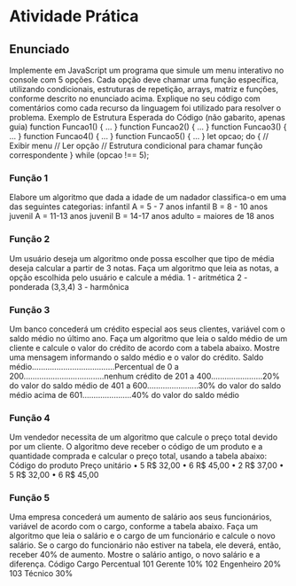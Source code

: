 <h1>Atividade Prática</h1>

<h2>Enunciado</h2>
Implemente em JavaScript um programa que simule um menu 
interativo no console com 5 opções. Cada opção deve chamar uma 
função específica, utilizando condicionais, estruturas de repetição, 
arrays, matriz e funções, conforme descrito no enunciado acima.
Explique no seu código com comentários como cada recurso da 
linguagem foi utilizado para resolver o problema.
Exemplo de Estrutura Esperada do Código (não gabarito, apenas guia)
function Funcao1() { ... }
function Funcao2() { ... }
function Funcao3() { ... }
function Funcao4() { ... }
function Funcao5() { ... }
let opcao;
do {
    // Exibir menu
    // Ler opção
    // Estrutura condicional para chamar função correspondente
} while (opcao !== 5);

<h3>Função 1</h3>
Elabore um algoritmo que dada a idade de um nadador classifica-o 
em uma das seguintes categorias:
infantil A = 5 - 7 anos
infantil B = 8 - 10 anos
juvenil A = 11-13 anos
juvenil B = 14-17 anos
adulto = maiores de 18 anos

<h3>Função 2</h3>
Um usuário deseja um algoritmo onde possa escolher que tipo de 
média deseja calcular a partir de 3 notas. Faça um algoritmo que leia as 
notas, a opção escolhida pelo usuário e calcule a média.
1 - aritmética
2 - ponderada (3,3,4)
3 - harmônica

<h3>Função 3</h3>
Um banco concederá um crédito especial aos seus clientes, variável com o saldo médio no último ano. Faça um algoritmo que leia o saldo médio de um cliente e calcule o valor do crédito de acordo com a tabela abaixo. Mostre uma mensagem informando o saldo médio e o valor do crédito. 
Saldo médio.....................................Percentual
de 0 a 200....................................nenhum crédito
de 201 a 400.......................20% do valor do saldo médio
de 401 a 600.......................30% do valor do saldo médio
acima de 601......................40% do valor do saldo médio

<h3>Função 4</h3>
Um vendedor necessita de um algoritmo que calcule o preço total devido por um cliente. O algoritmo deve receber o código de um produto e a quantidade comprada e calcular o preço total, usando a tabela abaixo:
Código do produto  Preço unitário
• 5  R$ 32,00
• 6  R$ 45,00
• 2  R$ 37,00
• 5  R$ 32,00
• 6  R$ 45,00

<h3>Função 5</h3>
Uma empresa concederá um aumento de salário aos seus funcionários, variável de acordo com o cargo, conforme a tabela abaixo. Faça um algoritmo que leia o salário e o cargo de um funcionário e calcule o novo salário. Se o cargo do funcionário não estiver na tabela, ele deverá, então, receber 40% de aumento. Mostre o salário antigo, o novo salário e a diferença.
Código  Cargo  Percentual
101  Gerente  10%
102  Engenheiro  20%
103  Técnico  30%